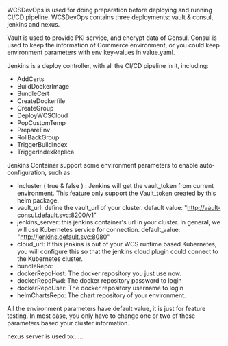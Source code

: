 WCSDevOps is used for doing preparation before deploying and running CI/CD pipeline. WCSDevOps contains three deployments: vault & consul, jenkins and nexus. 

Vault is used to provide PKI service, and encrypt data of Consul. Consul is used to keep the information of Commerce environment, or you could keep environment parameters with env key-values in value.yaml.

Jenkins is a deploy controller, with all the CI/CD pipeline in it, including:
- AddCerts
- BuildDockerImage
- BundleCert
- CreateDockerfile
- CreateGroup
- DeployWCSCloud
- PopCustomTemp
- PrepareEnv
- RollBackGroup
- TriggerBuildIndex
- TriggerIndexReplica

Jenkins Container support some environment parameters to enable auto-configuration, such as:

- Incluster ( true & false ) : Jenkins will get the vault_token from current environment. This feature only support the Vault_token created by this helm package.
- vault_url: define the vault_url of your cluster. default value: "http://vault-consul.default.svc:8200/v1"
- jenkins_server: this jenkins container's url in your cluster. In general, we will use Kubernetes service for connection. default_value: "http://jenkins.default.svc:8080"
- cloud_url: If this jenkins is out of your WCS runtime based Kubernetes, you will configure this so that the jenkins cloud plugin could connect to the Kubernetes cluster.
- bundleRepo: 
- dockerRepoHost: The docker repository you just use now.
- dockerRepoPwd: The docker repository password to login
- dockerRepoUser: The docker repository username to login
- helmChartsRepo: The chart repository of your environment.

All the environment parameters have default value, it is just for feature testing. In most case, you only have to change one or two of these parameters based your cluster information.

nexus server is used to:.....